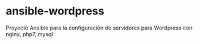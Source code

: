 # ansible-wordpress
Proyecto Ansible para la configuración de servidores para Wordpress con: nginx, php7, mysql
